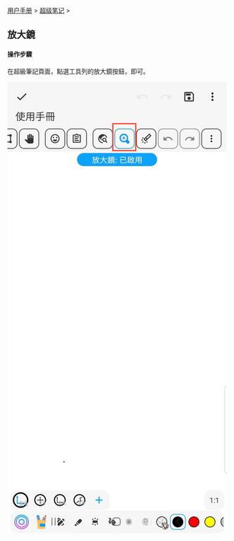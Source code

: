 [用户手册](/dragonnest/drawnote/manual/zh-tw) > [超级笔记](/dragonnest/drawnote/manual/zh-tw/super_note) >

放大鏡
---
#### 操作步驟

在超級筆記頁面，點選工具列的放大鏡按鈕，即可。

![](imgs/magnifier.png)

